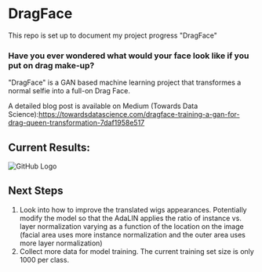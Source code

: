 # DragFace

This repo is set up to document my project progress "DragFace"



### Have you ever wondered what would your face look like if you put on drag make-up?

"DragFace" is a GAN based machine learning project that transformes a normal selfie into a full-on Drag Face.

A detailed blog post is available on Medium (Towards Data Science):https://towardsdatascience.com/dragface-training-a-gan-for-drag-queen-transformation-7daf1958e517

## Current Results:

![GitHub Logo](/images/header.jpg)


## Next Steps
1. Look into how to improve the translated wigs appearances. Potentially modify the model so that the AdaLIN applies the ratio of instance vs. layer normalization varying as a function of the location on the image (facial area uses more instance normalization and the outer area uses more layer normalization)
2. Collect more data for model training. The current training set size is only 1000 per class. 
